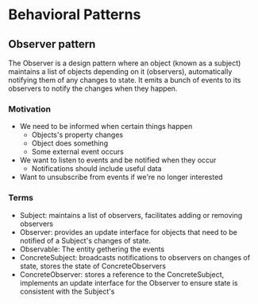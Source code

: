 # Behavioral Patterns

## Observer pattern
The Observer is a design pattern where an object (known as a subject) maintains a list of objects depending on it (observers), automatically notifying them of any changes to state. It emits a bunch of events to its observers to notify the changes when they happen.

### Motivation
- We need to be informed when certain things happen
  - Objects's property changes
  - Object does something
  - Some external event occurs
- We want to listen to events and be notified when they occur
  - Notifications should include useful data
- Want to unsubscribe from events if we're no longer interested

### Terms
- Subject: maintains a list of observers, facilitates adding or removing observers
- Observer: provides an update interface for objects that need to be notified of a Subject's changes of state.
- Observable: The entity gethering the events
- ConcreteSubject: broadcasts notifications to observers on changes of state, stores the state of ConcreteObservers
- ConcreteObserver: stores a reference to the ConcreteSubject, implements an update interface for the Observer to ensure state is consistent with the Subject's